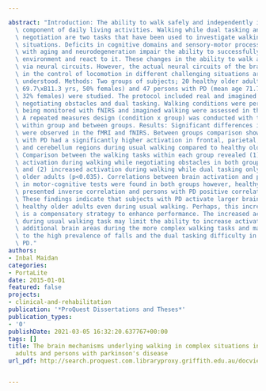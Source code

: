 ---
abstract: "Introduction: The ability to walk safely and independently is a fundamental\
  \ component of daily living activities. Walking while dual tasking and obstacle\
  \ negotiation are two tasks that have been used to investigate walking in complex\
  \ situations. Deficits in cognitive domains and sensory-motor processes associated\
  \ with aging and neurodegeneration impair the ability to successfully assess the\
  \ environment and react to it. These changes in the ability to walk are modulated\
  \ via neural circuits. However, the actual neural circuits of the brain involved\
  \ in the control of locomotion in different challenging situations are still poorly\
  \ understood. Methods: Two groups of subjects; 20 healthy older adults (mean age\
  \ 69.7\xB11.3 yrs, 50% females) and 47 persons with PD (mean age 71.7\xB11.1 yrs,\
  \ 32% females) were studied. The protocol included real and imagined walking while\
  \ negotiating obstacles and dual tasking. Walking conditions were performed while\
  \ being monitored with fNIRS and imagined walking were assessed in the MR scanner.\
  \ A repeated measures design (condition x group) was conducted with two levels;\
  \ within group and between groups. Results: Significant differences in brain activation\
  \ were observed in the fMRI and fNIRS. Between groups comparison showed that persons\
  \ with PD had a significantly higher activation in frontal, parietal, occipital,\
  \ and cerebellum regions during usual walking compared to healthy older adults (p<0.048).\
  \ Comparison between the walking tasks within each group revealed (1) increased\
  \ activation during walking while negotiating obstacles in both groups (p<0.023)\
  \ and (2) increased activation during walking while dual tasking only in healthy\
  \ older adults (p<0.035). Correlations between brain activation and performance\
  \ in motor-cognitive tests were found in both groups however, healthy older adults\
  \ presented inverse correlation and persons with PD positive correlation. Conclusions:\
  \ These findings indicate that subjects with PD activate larger brain areas than\
  \ healthy older adults even during usual walking. Perhaps, this increased activation\
  \ is a compensatory strategy to enhance performance. The increased activation already\
  \ during usual walking task may limit the ability to increase activation or recruit\
  \ additional brain areas during the more complex walking tasks and may contribute\
  \ to the high prevalence of falls and the dual tasking difficulty in persons with\
  \ PD."
authors:
- Inbal Maidan
categories:
- PortaLite
date: 2015-01-01
featured: false
projects:
- clinical-and-rehabilitation
publication: '*ProQuest Dissertations and Theses*'
publication_types:
- '0'
publishDate: 2021-03-05 16:32:20.637767+00:00
tags: []
title: The brain mechanisms underlying walking in complex situations in healthy older
  adults and persons with parkinson's disease
url_pdf: http://search.proquest.com.libraryproxy.griffith.edu.au/docview/1787187439?accountid=14543%0Ahttp://hy8fy9jj4b.search.serialssolutions.com/directLink?&atitle=The+brain+mechanisms+underlying+walking+in+complex+situations+in+healthy+older+adults+and+persons

---
